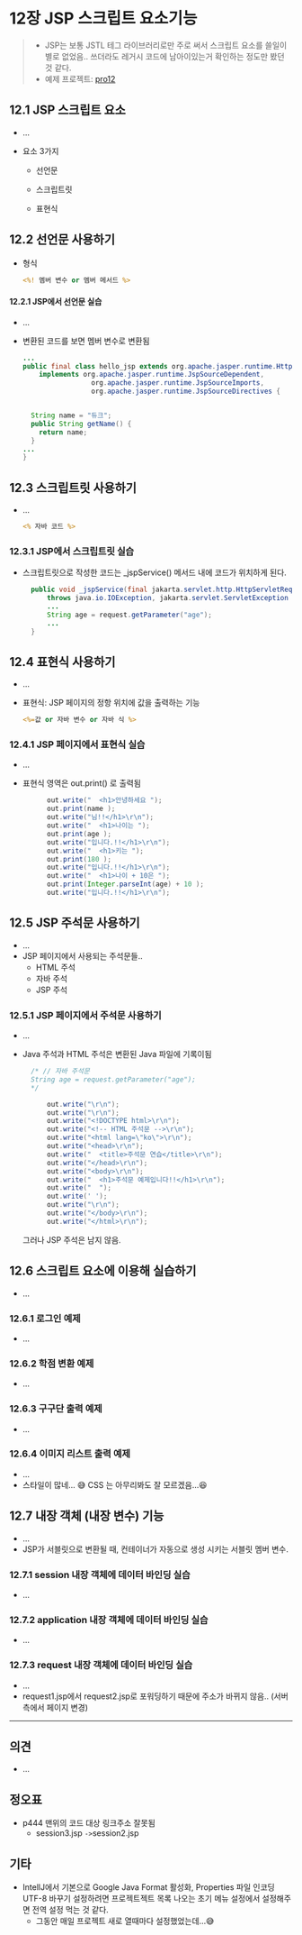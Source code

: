 # 12장 JSP 스크립트 요소기능



> * JSP는 보통 JSTL 테그 라이브러리로만 주로 써서 스크립트 요소를 쓸일이 별로 없었음.. 쓰더라도 레거시 코드에 남아이있는거 확인하는 정도만 봤던 것 같다.
> * 예제 프로젝트: [pro12](pro12)



## 12.1 JSP 스크립트 요소

* ...

* 요소 3가지

  * 선언문

  * 스크립트릿

  * 표현식

    


## 12.2  선언문 사용하기

* 형식

  ```jsp
  <%! 멤버 변수 or 멤버 메서드 %>
  ```

  

#### 12.2.1 JSP에서 선언문 실습

* ...

* 변환된 코드를 보면 멤버 변수로 변환됨

  ```java
  ...
  public final class hello_jsp extends org.apache.jasper.runtime.HttpJspBase
      implements org.apache.jasper.runtime.JspSourceDependent,
                   org.apache.jasper.runtime.JspSourceImports,
                   org.apache.jasper.runtime.JspSourceDirectives {
  
  
    String name = "듀크";
    public String getName() {
      return name;
    }
  ...
  }
  ```

  

## 12.3 스크립트릿 사용하기

* ...

  ```jsp
  <% 자바 코드 %>
  ```



### 12.3.1 JSP에서 스크립트릿 실습

* 스크립트릿으로 작성한 코드는 _jspService() 메서드 내에 코드가 위치하게 된다.

  ```java
    public void _jspService(final jakarta.servlet.http.HttpServletRequest request, final jakarta.servlet.http.HttpServletResponse response)
        throws java.io.IOException, jakarta.servlet.ServletException {
        ...
        String age = request.getParameter("age"); 
        ...
    }
  ```





## 12.4 표현식 사용하기

* ...

* 표현식: JSP 페이지의 정항 위치에 값을 출력하는 기능

  ```jsp
  <%=값 or 자바 변수 or 자바 식 %>
  ```

  

### 12.4.1 JSP 페이지에서 표현식 실습

* ...

* 표현식 영역은 out.print() 로 출력됨

  ```java
        out.write("  <h1>안녕하세요 ");
        out.print(name );
        out.write("님!!</h1>\r\n");
        out.write("  <h1>나이는 ");
        out.print(age );
        out.write("입니다.!!</h1>\r\n");
        out.write("  <h1>키는 ");
        out.print(180 );
        out.write("입니다.!!</h1>\r\n");
        out.write("  <h1>나이 + 10은 ");
        out.print(Integer.parseInt(age) + 10 );
        out.write("입니다.!!</h1>\r\n");
  ```

  



## 12.5 JSP 주석문 사용하기

* ...
* JSP 페이지에서 사용되는 주석문들..
  * HTML 주석
  * 자바 주석
  * JSP 주석



### 12.5.1 JSP 페이지에서 주석문 사용하기

* ...

* Java 주석과 HTML 주석은 변환된 Java 파일에 기록이됨

  ```java
    /* // 자바 주석문
    String age = request.getParameter("age");
    */
  
        out.write("\r\n");
        out.write("\r\n");
        out.write("<!DOCTYPE html>\r\n");
        out.write("<!-- HTML 주석문 -->\r\n");
        out.write("<html lang=\"ko\">\r\n");
        out.write("<head>\r\n");
        out.write("  <title>주석문 연습</title>\r\n");
        out.write("</head>\r\n");
        out.write("<body>\r\n");
        out.write("  <h1>주석문 예제입니다!!</h1>\r\n");
        out.write("  ");
        out.write(' ');
        out.write("\r\n");
        out.write("</body>\r\n");
        out.write("</html>\r\n");
  ```

  그러나 JSP 주석은 남지 않음.



## 12.6 스크립트 요소에 이용해 실습하기

* ...

### 12.6.1 로그인 예제

* ...



### 12.6.2 학점 변환 예제

* ...



### 12.6.3 구구단 출력 예제

* ...



### 12.6.4 이미지 리스트 출력 예제

* ...
* 스타일이 많네... 😅 CSS 는 아무리봐도 잘 모르겠음...😆



## 12.7 내장 객체 (내장 변수) 기능

* ...
* JSP가 서블릿으로 변환될 때, 컨테이너가 자동으로 생성 시키는 서블릿 멤버 변수.



### 12.7.1 session 내장 객체에 데이터 바인딩 실습

* ...

  

### 12.7.2 application 내장 객체에 데이터 바인딩 실습

* ...



### 12.7.3 request 내장 객체에 데이터 바인딩 실습

* ...
* request1.jsp에서 request2.jsp로 포워딩하기 때문에 주소가 바뀌지 않음.. (서버측에서 페이지 변경)







---

## 의견

* ...

  

## 정오표

* p444 맨위의 코드 대상 링크주소 잘못됨
  * session3.jsp `->`session2.jsp




## 기타

* IntellJ에서 기본으로 Google Java Format 활성화, Properties 파일 인코딩 UTF-8 바꾸기 설정하려면 프로젝트젝트 목록 나오는 초기 메뉴 설정에서 설정해주면 전역 설정 먹는 것 같다. 
  * 그동안 매일 프로젝트 새로 열때마다 설정했었는데...😅
